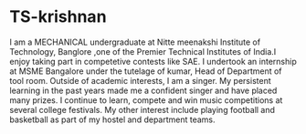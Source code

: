 # TS-krishnan
I am a MECHANICAL undergraduate at Nitte meenakshi Institute of Technology, Banglore ,one of the Premier Technical Institutes of India.I enjoy taking part in competetive contests like SAE. I undertook an internship at MSME Bangalore under the tutelage of kumar,  Head of Department of tool room.  Outside of academic interests, I am a singer. My persistent learning in the past years made me a confident singer and have placed many prizes. I continue to learn, compete and win music competitions at several college festivals. My other interest include playing football and basketball as part of my hostel and department teams.
